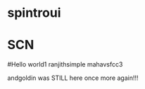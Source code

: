 # spintroui
# SCN
#Hello world1
ranjithsimple
mahavsfcc3

andgoldin was STILL here once more again!!!
